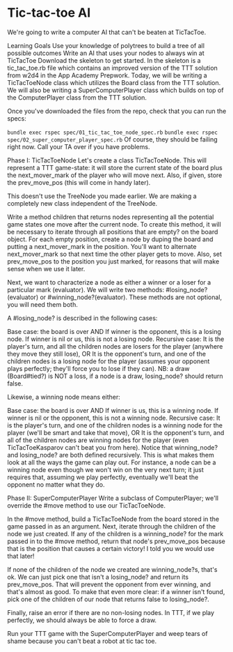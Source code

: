 # Tic-tac-toe AI
We're going to write a computer AI that can't be beaten at TicTacToe.

Learning Goals
Use your knowledge of polytrees to build a tree of all possible outcomes
Write an AI that uses your nodes to always win at TicTacToe
Download the skeleton to get started. In the skeleton is a tic_tac_toe.rb file which contains an improved version of the TTT solution from w2d4 in the App Academy Prepwork. Today, we will be writing a TicTacToeNode class which utilizes the Board class from the TTT solution. We will also be writing a SuperComputerPlayer class which builds on top of the ComputerPlayer class from the TTT solution.

Once you've downloaded the files from the repo, check that you can run the specs:

`bundle exec rspec spec/01_tic_tac_toe_node_spec.rb`
`bundle exec rspec spec/02_super_computer_player_spec.rb`
Of course, they should be failing right now. Call your TA over if you have problems.

Phase I: TicTacToeNode
Let's create a class TicTacToeNode. This will represent a TTT game-state: it will store the current state of the board plus the next_mover_mark of the player who will move next. Also, if given, store the prev_move_pos (this will come in handy later).

This doesn't use the TreeNode you made earlier. We are making a completely new class independent of the TreeNode.

Write a method children that returns nodes representing all the potential game states one move after the current node. To create this method, it will be necessary to iterate through all positions that are empty? on the board object. For each empty position, create a node by duping the board and putting a next_mover_mark in the position. You'll want to alternate next_mover_mark so that next time the other player gets to move. Also, set prev_move_pos to the position you just marked, for reasons that will make sense when we use it later.

Next, we want to characterize a node as either a winner or a loser for a particular mark (evaluator). We will write two methods: #losing_node?(evaluator) or #winning_node?(evaluator). These methods are not optional, you will need them both.

A #losing_node? is described in the following cases:

Base case: the board is over AND
If winner is the opponent, this is a losing node.
If winner is nil or us, this is not a losing node.
Recursive case:
It is the player's turn, and all the children nodes are losers for the player (anywhere they move they still lose), OR
It is the opponent's turn, and one of the children nodes is a losing node for the player (assumes your opponent plays perfectly; they'll force you to lose if they can).
NB: a draw (Board#tied?) is NOT a loss, if a node is a draw, losing_node? should return false.

Likewise, a winning node means either:

Base case: the board is over AND
If winner is us, this is a winning node.
If winner is nil or the opponent, this is not a winning node.
Recursive case:
It is the player's turn, and one of the children nodes is a winning node for the player (we'll be smart and take that move), OR
It is the opponent's turn, and all of the children nodes are winning nodes for the player (even TicTacToeKasparov can't beat you from here).
Notice that winning_node? and losing_node? are both defined recursively. This is what makes them look at all the ways the game can play out. For instance, a node can be a winning node even though we won't win on the very next turn; it just requires that, assuming we play perfectly, eventually we'll beat the opponent no matter what they do.

Phase II: SuperComputerPlayer
Write a subclass of ComputerPlayer; we'll override the #move method to use our TicTacToeNode.

In the #move method, build a TicTacToeNode from the board stored in the game passed in as an argument. Next, iterate through the children of the node we just created. If any of the children is a winning_node? for the mark passed in to the #move method, return that node's prev_move_pos because that is the position that causes a certain victory! I told you we would use that later!

If none of the children of the node we created are winning_node?s, that's ok. We can just pick one that isn't a losing_node? and return its prev_move_pos. That will prevent the opponent from ever winning, and that's almost as good. To make that even more clear: if a winner isn't found, pick one of the children of our node that returns false to losing_node?.

Finally, raise an error if there are no non-losing nodes. In TTT, if we play perfectly, we should always be able to force a draw.

Run your TTT game with the SuperComputerPlayer and weep tears of shame because you can't beat a robot at tic tac toe.


